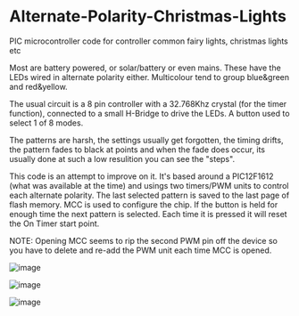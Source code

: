 # Alternate-Polarity-Christmas-Lights
PIC microcontroller code for controller common fairy lights, christmas lights etc 

Most are battery powered, or solar/battery or even mains. These have the LEDs wired in alternate polarity either. Multicolour tend to group blue&green and red&yellow.

The usual circuit is a 8 pin controller with a 32.768Khz crystal (for the timer function), connected to a small H-Bridge to drive the LEDs. A button used to select 1 of 8 modes.

The patterns are harsh, the settings usually get forgotten, the timing drifts, the pattern fades to black at points and when the fade does occur, its usually done at such a low resulition you can see the "steps".

This code is an attempt to improve on it. It's based around a PIC12F1612 (what was available at the time) and usings two timers/PWM units to control each alternate polarity. The last selected pattern is saved to the last page of flash memory. MCC is used to configure the chip. If the button is held for enough time the next pattern is selected. Each time it is pressed it will reset the On Timer start point.

NOTE: Opening MCC seems to rip the second PWM pin off the device so you have to delete and re-add the PWM unit each time MCC is opened.

![image](https://user-images.githubusercontent.com/82589545/216698749-400f5e09-5c1b-4294-b9da-9752747dae43.png)

![image](https://user-images.githubusercontent.com/82589545/216698803-cfb32704-380a-432b-987b-2790091359b9.png)


![image](https://user-images.githubusercontent.com/82589545/211387744-6552ef8b-61dc-40d8-bb79-bf9ab132297b.png)

